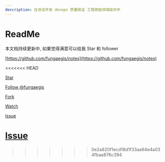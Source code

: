 ```yaml
---
description: 在测试开发 devops 质量保证 工程效能领域踩坑中
---
```


# ReadMe

本文档持续更新中, 如果觉得满意可以给我 Star 和 follower

[https://github.com/fungaegis/notes](https://github.com/fungaegis/notes)

<<<<<<< HEAD

<a class="github-button" href="https://github.com/fungaegis/notes" data-size="large" aria-label="Star fungaegis/notes on GitHub">Star</a>

<a class="github-button" href="https://github.com/fungaegis" data-size="large" aria-label="Follow @fungaegis on GitHub">Follow @fungaegis</a>

<a class="github-button" href="https://github.com/fungaegis/notes/fork" data-size="large" aria-label="Fork fungaegis/notes on GitHub">Fork</a>

<a class="github-button" href="https://github.com/fungaegis/notes/subscription" data-size="large" aria-label="Watch fungaegis/notes on GitHub">Watch</a>

<a class="github-button" href="https://github.com/fungaegis/notes/issues" data-size="large" aria-label="Issue fungaegis/notes on GitHub">Issue</a>


<a class="github-button" href="https://github.com/fungaegis/notes/issues" data-size="large" data-show-count="true" aria-label="Issue fungaegis/notes on GitHub">Issue</a>
=======
>>>>>>> 0e2a820f1ecd18d1f33aa64e4a034fbaa876c394
